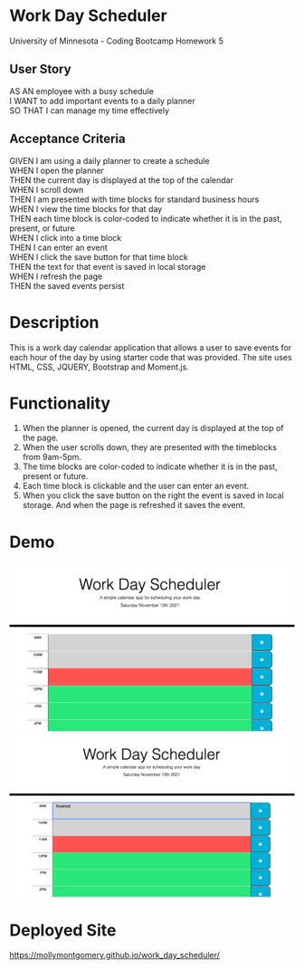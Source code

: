 # Work Day Scheduler
University of Minnesota - Coding Bootcamp Homework 5

## User Story
AS AN employee with a busy schedule<br>
I WANT to add important events to a daily planner<br>
SO THAT I can manage my time effectively<br>

## Acceptance Criteria
GIVEN I am using a daily planner to create a schedule<br>
WHEN I open the planner<br>
THEN the current day is displayed at the top of the calendar<br>
WHEN I scroll down<br>
THEN I am presented with time blocks for standard business hours<br>
WHEN I view the time blocks for that day<br>
THEN each time block is color-coded to indicate whether it is in the past, present, or future<br>
WHEN I click into a time block<br>
THEN I can enter an event<br>
WHEN I click the save button for that time block<br>
THEN the text for that event is saved in local storage<br>
WHEN I refresh the page<br>
THEN the saved events persist<br>

# Description
This is a work day calendar application that allows a user to save events for each hour of the day by using starter code that was provided. The site uses HTML, CSS, JQUERY, Bootstrap and Moment.js.

# Functionality
1. When the planner is opened, the current day is displayed at the top of the page.
2. When the user scrolls down, they are presented with the timeblocks from 9am-5pm.
3. The time blocks are color-coded to indicate whether it is in the past, present or future.
4. Each time block is clickable and the user can enter an event. 
5. When you click the save button on the right the event is saved in local storage. And when the page is refreshed it saves the event. 

# Demo
![Demo1](./assets/images/Demo1.png)<br>
![Demo2](./assets/images/Demo2.png)

# Deployed Site
https://mollymontgomery.github.io/work_day_scheduler/

